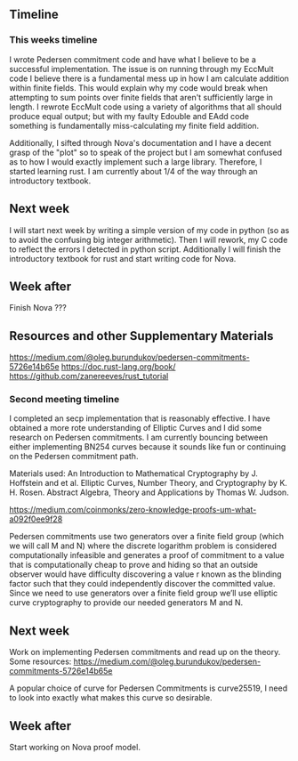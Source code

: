## Timeline
### This weeks timeline

I wrote Pedersen commitment code and have what I believe to be a successful implementation.
The issue is on running through my EccMult code I believe there is a fundamental mess up in
how I am calculate addition within finite fields. This would explain why my code would
break when attempting to sum points over finite fields that aren't sufficiently large in length.
I rewrote EccMult code using a variety of algorithms that all should produce equal output; but with
my faulty Edouble and EAdd code something is fundamentally miss-calculating my finite field addition.


Additionally, I sifted through Nova's documentation and I have a decent grasp of the "plot" so to
speak of the project but I am somewhat confused as to how I would exactly implement such a large library.
Therefore, I started learning rust. I am currently about 1/4 of the way through an introductory textbook.

## Next week
I will start next week by writing a simple version of my code in python (so as to avoid
the confusing big integer arithmetic). Then I will rework, my C code to reflect the errors I detected
in python script. Additionally I will finish the introductory textbook for rust and start writing code for Nova.

## Week after
Finish Nova ???

## Resources and other Supplementary Materials
https://medium.com/@oleg.burundukov/pedersen-commitments-5726e14b65e
https://doc.rust-lang.org/book/
https://github.com/zanereeves/rust_tutorial

### Second meeting timeline
I completed an secp implementation that is reasonably effective. I have obtained a
more rote understanding of Elliptic Curves and I did some research on Pedersen commitments.
I am currently bouncing between either implementing BN254 curves because it sounds like fun
or continuing on the Pedersen commitment path.

Materials used: An Introduction to Mathematical Cryptography by J. Hoffstein and et al.
Elliptic Curves, Number Theory, and Cryptography by K. H. Rosen.
Abstract Algebra, Theory and Applications by Thomas W. Judson.

https://medium.com/coinmonks/zero-knowledge-proofs-um-what-a092f0ee9f28

Pedersen commitments use two generators over a finite field group (which we will call M and N)
where the discrete logarithm problem is considered computationally infeasible and generates a
proof of commitment to a value that is computationally cheap to prove and hiding so that an
outside observer would have difficulty discovering a value r known as the blinding factor such
that they could independently discover the committed value. Since we need to use generators
over a finite field group we’ll use elliptic curve cryptography to provide our needed generators M
and N.

## Next week
Work on implementing Pedersen commitments and read up on the theory.
Some resources:
https://medium.com/@oleg.burundukov/pedersen-commitments-5726e14b65e

A popular choice of curve for Pedersen Commitments is curve25519, I need to look into
exactly what makes this curve so desirable.

## Week after
Start working on Nova proof model.




